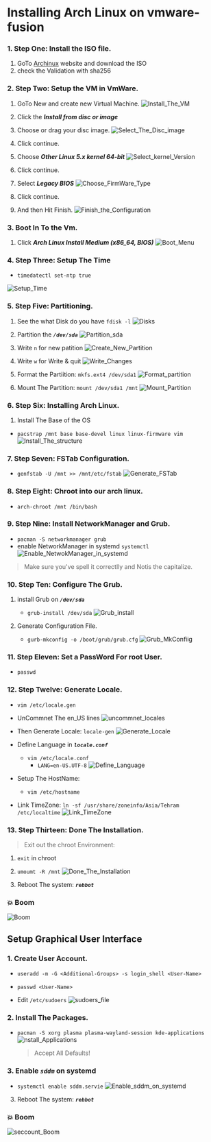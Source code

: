 # Installing Arch Linux on vmware-fusion

### 1. Step One: Install the ISO file.
1. GoTo <a href="https://archlinux.org/">Archinux</a> website and download the ISO
2. check the Validation with sha256

### 2. Step Two: Setup the VM in VmWare.
1. GoTo New and create new Virtual Machine.
![Install_The_VM](/pics/installing_archlinux/installing_archlinux-1.png)

1. Click the <B><i>Install from disc or image</i></B>
2. Choose or drag your disc image.
![Select_The_Disc_image](/pics/installing_archlinux/installing_archlinux-2.png)

1. Click continue.
2. Choose <B><i>Other Linux 5.x kernel 64-bit</i></B>
![Select_kernel_Version](/pics/installing_archlinux/installing_archlinux-3.png)

1. Click continue.
2. Select <B><i>Legacy BIOS</i></B>
![Choose_FirmWare_Type](/pics/installing_archlinux/installing_archlinux-4.png)

1. Click continue.
2. And then Hit Finish.
![Finish_the_Configuration](/pics/installing_archlinux/installing_archlinux-5.png)

### 3. Boot In To the Vm.
1. Click <B><i>Arch Linux Install Medium (x86_64, BIOS)</i></B>
![Boot_Menu](/pics/installing_archlinux/installing_archlinux-6.png)

### 4. Step Three: Setup The Time
- ``` timedatectl set-ntp true ``` 

![Setup_Time](pics/installing_archlinux/installing_archlinux-7.png)

### 5. Step Five: Partitioning.
1. See the what Disk do you have ``` fdisk -l ``` 
![Disks](/pics/installing_archlinux/installing_archlinux-8.png)

2. Partition the <B><i>``` /dev/sda ```</i></B>
![Partition_sda](pics/installing_archlinux/installing_archlinux-9.png)

3. Write ``` n ``` for new patition
![Create_New_Partition](pics/installing_archlinux/installing_archlinux-10.png)

4. Write ``` w ``` for Write & quit
![Write_Changes](pics/installing_archlinux/installing_archlinux-11.png)

5. Format the Partiition: ``` mkfs.ext4 /dev/sda1 ```
![Format_partition](pics/installing_archlinux/installing_archlinux-12.png)

6. Mount The Partition: ``` mount /dev/sda1 /mnt ```
![Mount_Partition](pics/installing_archlinux/installing_archlinux-13.png)


### 6. Step Six: Installing Arch Linux.

1. Install The Base of the OS
- ``` pacstrap /mnt base base-devel linux linux-firmware vim ```
![Install_The_structure](pics/installing_archlinux/installing_archlinux-14.png)

### 7. Step Seven: FSTab Configuration.

- ``` genfstab -U /mnt >> /mnt/etc/fstab ```
![Generate_FSTab](pics/installing_archlinux/installing_archlinux-15.png)

### 8. Step Eight: Chroot into our arch linux.

- ``` arch-chroot /mnt /bin/bash ```

### 9. Step Nine: Install NetworkManager and Grub.

- ``` pacman -S networkmanager grub ```
- enable NetworkManager in systemd ``` systemctl  ```
![Enable_NetwokManager_in_systemd](pics/installing_archlinux/installing_archlinux-17.png)
> Make sure you've spell it correctlly and Notis the capitalize. 

### 10. Step Ten: Configure The Grub.

1. install Grub on <B><i>``` /dev/sda ```</i></B>
    - ``` grub-install /dev/sda ```
    ![Grub_install](pics/installing_archlinux/installing_archlinux-18.png)

2. Generate Configuration File.
    - ``` gurb-mkconfig -o /boot/grub/grub.cfg ```
    ![Grub_MkConfiig](pics/installing_archlinux/installing_archlinux-19.png)


### 11. Step Eleven: Set a PassWord For root User.
- ``` passwd ```

### 12. Step Twelve: Generate Locale.

- ``` vim /etc/locale.gen ```
- UnCommnet The en_US lines
    ![uncommnet_locales](pics/installing_archlinux/installing_archlinux-20.png)

- Then Generate Locale: ``` locale-gen ```
    ![Generate_Locale](pics/installing_archlinux/installing_archlinux-21.png)

- Define Language in <B><i>``` locale.conf ```</i></B>
    - ``` vim /etc/locale.conf ```
        - ``` LANG=en-US.UTF-8 ```
        ![Define_Language](pics/installing_archlinux/installing_archlinux-22.png)

- Setup The HostName: 
    - ``` vim /etc/hostname ```


- Link TimeZone: ``` ln -sf /usr/share/zoneinfo/Asia/Tehram /etc/localtime ```
    ![Link_TimeZone](pics/installing_archlinux/installing_archlinux-23.png)

### 13. Step Thirteen: Done The Installation.

> Exit out the chroot Environment:

1. ``` exit ``` in chroot
2. ``` umoumt -R /mnt ```
![Done_The_Installation](pics/installing_archlinux/installing_archlinux-24.png)


3. Reboot The system: <B><i>``` rebbot ```</i></B>

### 💥 Boom 
![Boom](pics/installing_archlinux/installing_archlinux-25.png)

## Setup Graphical User Interface

### 1. Create User Account.
- ``` useradd -m -G <Additional-Groups> -s login_shell <User-Name> ```
- ``` passwd <User-Name> ```

- Edit ``` /etc/sudoers ```
    ![sudoers_file](pics/installing_archlinux/installing_archlinux-26.png)


### 2. Install The Packages.

- ``` pacman -S xorg plasma plasma-wayland-session kde-applications ```
    ![nstall_Applications](pics/installing_archlinux/installing_archlinux-27.png)
    > Accept All Defaults!

### 3. Enable <B><i>``` sddm ```</i></B> on systemd

- ``` systemctl enable sddm.servie ```
    ![Enable_sddm_on_systemd](pics/installing_archlinux/installing_archlinux-28.png)

3. Reboot The system: <B><i>``` rebbot ```</i></B>

### 💥 Boom 
![seccount_Boom](pics/installing_archlinux/installing_archlinux-29.png)
